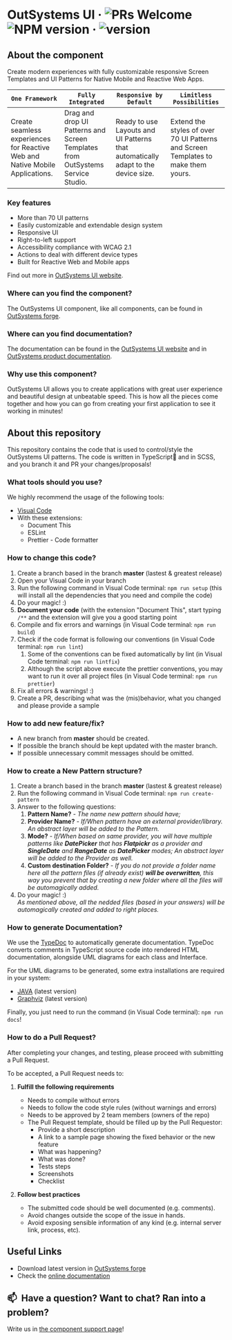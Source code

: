 # OutSystems UI · ![PRs Welcome](https://img.shields.io/badge/PRs-welcome-brightgreen.svg) ![NPM version](https://img.shields.io/badge/npm-v8.3.1-informational) · ![version](https://img.shields.io/badge/OutSystemsUI-2.8.3-informational)

## About the component

Create modern experiences with fully customizable responsive Screen Templates and UI Patterns for Native Mobile and Reactive Web Apps.

| `One Framework` | `Fully Integrated` | `Responsive by Default` | `Limitless Possibilities` |
| ------------- | ---------------- | --------------------- | ----------------------- |
Create seamless experiences for Reactive Web and Native Mobile Applications. | Drag and drop UI Patterns and Screen Templates from OutSystems Service Studio. | Ready to use Layouts and UI Patterns that automatically adapt to the device size. | Extend the styles of over 70 UI Patterns and Screen Templates to make them yours. |

### Key features

-   More than 70 UI patterns
-   Easily customizable and extendable design system
-   Responsive UI
-   Right-to-left support
-   Accessibility compliance with WCAG 2.1
-   Actions to deal with different device types
-   Built for Reactive Web and Mobile apps

Find out more in [OutSystems UI website](www.outsystems.com/outsystems-ui).

### Where can you find the component?

The OutSystems UI component, like all components, can be found in [OutSystems forge](https://www.outsystems.com/forge/component-overview/1385/outsystems-ui).

### Where can you find documentation?

The documentation can be found in the [OutSystems UI website](https://outsystemsui.outsystems.com/outsystemsuiwebsite/) and in [OutSystems product documentation](https://success.outsystems.com/Documentation/11/Developing_an_Application/Design_UI/Patterns).

### Why use this component?

OutSystems UI allows you to create applications with great user experience and beautiful design at unbeatable speed. This is how all the pieces come together and how you can go from creating your first application to see it working in minutes!

## About this repository

This repository contains the code that is used to control/style the OutSystems UI patterns.
The code is written in TypeScript🖤 and in SCSS, and you branch it and PR your changes/proposals!

### What tools should you use?

We highly recommend the usage of the following tools:

-   [Visual Code](https://code.visualstudio.com/)
-   With these extensions:
    -   Document This
    -   ESLint
    -   Prettier - Code formatter

### How to change this code?

<ol>
  <li>Create a branch based in the branch <strong>master</strong> (lastest & greatest release)</li>
  <li>Open your Visual Code in your branch</li>
  <li>Run the following command in Visual Code terminal: <code>npm run setup</code> (this will install all the dependencies that you need and compile the code)</li>
  <li>Do your magic! :)</li>
  <li><strong>Document your code</strong> (with the extension "Document This", start typing <code>/**</code> and the extension will give you a good starting point</li>
  <li>Compile and fix errors and warnings (in Visual Code terminal: <code>npm run build</code>)</li>
  <li>
    Check if the code format is following our conventions (in Visual Code terminal: <code>npm run lint</code>)
    <ol>
      <li>Some of the conventions can be fixed automatically by lint (in Visual Code terminal: <code>npm run lintfix</code>)</li>
      <li>Although the script above execute the prettier conventions, you may want to run it over all project files (in Visual Code terminal: <code>npm run prettier</code>)</li>
    </ol>
  </li>
  <li>Fix all errors & warnings! :)</li>
  <li>Create a PR, describing what was the (mis)behavior, what you changed and please provide a sample </li>
</ol>

### How to add new feature/fix?

-   A new branch from **master** should be created.
-   If possible the branch should be kept updated with the master branch.
-   If possible unnecessary commit messages should be omitted.

### How to create a New Pattern structure?

  <ol>
    <li>Create a branch based in the branch <strong>master</strong> (lastest & greatest release)</li>
    <li>Run the following command in Visual Code terminal: <code>npm run create-pattern</code></li>
    <li>
      Answer to the following questions:
      <ol>
        <li><strong>Pattern Name?</strong> - <i>The name new pattern should have;</i></li>
        <li><strong>Provider Name?</strong> - <i>If/When pattern have an external provider/library. An abstract layer will be added to the Pattern.</i></li>
        <li><strong>Mode?</strong> - <i>If/When based on same provider, you will have multiple patterns like <strong>DatePicker</strong> that has <strong>Flatpickr</strong> as a provider and <strong>SingleDate</strong> and <strong>RangeDate</strong> as <strong>DatePicker</strong> modes; An abstract layer will be added to the Provider as well.</i></li>
        <li><strong>Custom destination Folder?</strong> - <i>If you do not provide a folder name here all the pattern files (if already exist) <strong>will be overwritten</strong>, this way you prevent that by creating a new folder where all the files will be automagically added.</i></li>
      </ol>
     </li>
     <li>Do your magic! :)<br><i>As mentioned above, all the nedded files (based in your answers) will be automagically created and added to right places.</i></li>
  </ol>

### How to generate Documentation?

We use the [TypeDoc](https://typedoc.org/) to automatically generate documentation. TypeDoc converts comments in TypeScript source code into rendered HTML documentation, alongside UML diagrams for each class and Interface.

For the UML diagrams to be generated, some extra installations are required in your system:

-   [JAVA](https://www.java.com/en/) (latest version)
-   [Graphviz](https://graphviz.org/download/) (latest version)

Finally, you just need to run the command (in Visual Code terminal): <code>npm run docs</code>!

### How to do a Pull Request?

After completing your changes, and testing, please proceed with submitting a Pull Request.

To be accepted, a Pull Request needs to:

1. **Fulfill the following requirements**

    - Needs to compile without errors
    - Needs to follow the code style rules (without warnings and errors)
    - Needs to be approved by 2 team members (owners of the repo)
    - The Pull Request template, should be filled up by the Pull Requestor:
        - Provide a short description
        - A link to a sample page showing the fixed behavior or the new feature
        - What was happening?
        - What was done?
        - Tests steps
        - Screenshots
        - Checklist

2. **Follow best practices**
    - The submitted code should be well documented (e.g. comments).
    - Avoid changes outside the scope of the issue in hands.
    - Avoid exposing sensible information of any kind (e.g. internal server link, process, etc).

## Useful Links

-   Download latest version in [OutSystems forge](https://www.outsystems.com/forge/component-versions/1385)
-   Check the [online documentation](https://outsystemsui.outsystems.com/outsystemsuiwebsite/)

## 📫&nbsp; Have a question? Want to chat? Ran into a problem?
Write us in [the component support page](https://www.outsystems.com/forge/component-discussions/1385/OutSystems+UI)!
